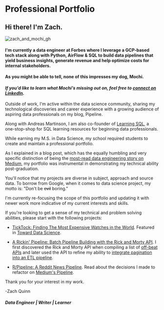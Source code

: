 # Professional Portfolio

## Hi there! I'm Zach. 

![zach_and_mochi_gh](https://github.com/Zachlq/Professional_Portfolio/assets/58344148/ec3f6ee0-04f3-471b-9d56-f4f5e3972aed)

#### I'm currently a data engineer at Forbes where I leverage a GCP-based tech stack along with Python, AirFlow & SQL to build data pipelines that yield business insights, generate revenue and help optimize costs for internal stakeholders. 

#### As you might be able to tell, none of this impresses my dog, Mochi.

#### *If you'd like to learn what Mochi's missing out on, feel free to [connect on LinkedIn](https://www.linkedin.com/in/zach-l-quinn/).*

Outside of work, I'm active within the data science community, sharing my technological discoveries and career experience with a growing audience of aspiring data professionals on my blog, Pipeline.

Along with Andreas Martinson, I am also co-founder of [Learning SQL](https://medium.com/learning-sql/latest), a one-stop-shop for SQL learning resources for beginning data professionals. 

While earning my M.S. in Data Science, my school required students to create and maintain a professional portfolio.

As I explained in a blog post, which has the equally humbling and very specific distinction of being the [most-read data engineering story on Medium](https://medium.com/pipeline-a-data-engineering-resource/3-data-science-projects-that-got-me-12-interviews-and-1-that-got-me-in-trouble-f376682b4e21), my portfolio was instrumental in demonstrating my technical ability post-graduation. 

You'll notice that my projects are diverse in subject, approach and source data. To borrow from Google, when it comes to data science project, my motto is: "Don't be ~~evil~~ boring."

I'm currently re-focusing the scope of this portfolio and updating it with newer work more indicative of my current interests and skills. 

If you're looking to get a sense of my technical and problem solving abilities, please start with the following projects:

- [TickTock: Finding The Most Expensive Watches in the World](https://github.com/Zachlq/Professional_Portfolio/blob/main/Data%20Engineering/PIpelines/Batch_Pipeline/Watches/watch_viz_work.ipynb). Featured in [Toward Data Science](https://medium.com/towards-data-science/how-i-used-python-and-sql-to-find-the-most-expensive-watches-in-the-world-785ff71bc893?source=your_stories_page-------------------------------------).

- [A Rickin' Pipeline: Batch Pipeline Building with the Rick and Morty API](https://github.com/Zachlq/Professional_Portfolio/blob/main/Data%20Engineering/PIpelines/Batch_Pipeline/Rick_and_Morty/rick_and_morty_api_pipeline.ipynb). I first discovered the Rick and Morty API when compiling a list of [off-beat APIs](https://medium.com/pipeline-a-data-engineering-resource/free-offbeat-apis-for-data-engineers-to-practice-building-etl-pipelines-db61b3dc94a6) and later used the API to refine my ability to [integrate pagination into an ETL pipeline](https://medium.com/pipeline-a-data-engineering-resource/how-to-use-python-to-access-data-in-multiple-urls-with-rick-and-morty-6d0d3d502cb5).

- [R/Pipeline: A Reddit News Pipeline](https://github.com/Zachlq/Professional_Portfolio/blob/main/Data%20Engineering/PIpelines/Batch_Pipeline/Reddit_News/refactor_reddit_news.py). Read about the decisions I made to refactor on [Medium's Pipeline](https://medium.com/pipeline-a-data-engineering-resource/refactoring-a-python-etl-pipeline-with-example-e82392e36bb1).

Thank you for your interest in my work.

-Zach Quinn

#### *Data Engineer | Writer | Learner*

